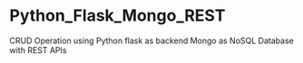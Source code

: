 # Python_Flask_Mongo_REST
CRUD Operation using Python flask as backend Mongo as NoSQL Database with REST APIs
